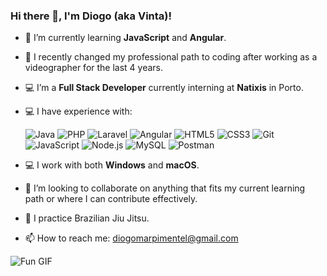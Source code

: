 ### Hi there 👋, I'm Diogo (aka Vinta)!

- 🌱 I’m currently learning **JavaScript** and **Angular**.
- 🔄 I recently changed my professional path to coding after working as a videographer for the last 4 years.
- 💻 I’m a **Full Stack Developer** currently interning at **Natixis** in Porto.
- 💻 I have experience with:

  ![Java](https://img.shields.io/badge/Java-ED8B00?style=flat&logo=java&logoColor=white)
  ![PHP](https://img.shields.io/badge/PHP-777BB4?style=flat&logo=php&logoColor=white)
  ![Laravel](https://img.shields.io/badge/Laravel-FF2D20?style=flat&logo=laravel&logoColor=white)
  ![Angular](https://img.shields.io/badge/Angular-DD0031?style=flat&logo=angular&logoColor=white)
  ![HTML5](https://img.shields.io/badge/HTML5-E34F26?style=flat&logo=html5&logoColor=white)
  ![CSS3](https://img.shields.io/badge/CSS3-1572B6?style=flat&logo=css3&logoColor=white)
  ![Git](https://img.shields.io/badge/Git-F05032?style=flat&logo=git&logoColor=white)
  ![JavaScript](https://img.shields.io/badge/JavaScript-F7DF1E?style=flat&logo=javascript&logoColor=black)
  ![Node.js](https://img.shields.io/badge/Node.js-339933?style=flat&logo=nodedotjs&logoColor=white)
  ![MySQL](https://img.shields.io/badge/MySQL-4479A1?style=flat&logo=mysql&logoColor=white)
  ![Postman](https://img.shields.io/badge/Postman-FF6C37?style=flat&logo=postman&logoColor=white)

- 💻 I work with both **Windows** and **macOS**.
- 🔭 I’m looking to collaborate on anything that fits my current learning path or where I can contribute effectively.
- 🥋 I practice Brazilian Jiu Jitsu.
- 📫 How to reach me: [diogomarpimentel@gmail.com](mailto:diogomarpimentel@gmail.com)

![Fun GIF](https://media2.giphy.com/media/Dh5q0sShxgp13DwrvG/giphy.gif?cid=6c09b952n616abruldpy2y7us796k7vfuauulkzoadrg3g08&ep=v1_gifs_search&rid=giphy.gif&ct=g)
